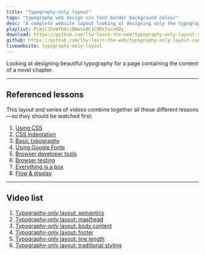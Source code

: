 ```yaml
---
title: "Typography-only layout"
tags: "typography web design css font border background colour"
desc: "A complete website layout looking at designing only the typography and ignoring images."
playlist: PLWjCJDeWfDdczBWwsw9CjC9RkfocxKDy_
download: https://github.com/ltw-learn-the-web/typography-only-layout-code/archive/master.zip
github: https://github.com/ltw-learn-the-web/typography-only-layout-code
livewebsite: typography-only-layout
---
```


Looking at designing beautiful typography for a page containing the content of a novel chapter.

---

## Referenced lessons

This layout and series of videos combine together all these different lessons—so they should be watched first:

1. [Using CSS](/topics/using-css/)
2. [CSS indentation](https://learntheweb.courses/topics/css-indentation/)
3. [Basic typography](https://learntheweb.courses/topics/basic-typography/)
4. [Using Google Fonts](https://learntheweb.courses/topics/google-fonts/)
5. [Browser developer tools](https://learntheweb.courses/topics/browser-developer-tools/)
6. [Browser testing](https://learntheweb.courses/topics/browser-testing/)
7. [Everything is a box](https://learntheweb.courses/topics/box-model/)
8. [Flow & display](https://learntheweb.courses/topics/flow-display/)

---

## Video list

1. [Typography-only layout: semantics](https://www.youtube.com/watch?v=zsmQ5Kh-wO8&list=PLWjCJDeWfDdczBWwsw9CjC9RkfocxKDy_&index=1)
2. [Typography-only layout: masthead](https://www.youtube.com/watch?v=Q82zxQAja0k&index=2&list=PLWjCJDeWfDdczBWwsw9CjC9RkfocxKDy_)
3. [Typography-only layout: body content](https://www.youtube.com/watch?v=ZpjBxInONhg&index=3&list=PLWjCJDeWfDdczBWwsw9CjC9RkfocxKDy_)
4. [Typography-only layout: footer](https://www.youtube.com/watch?v=FmyZh0EwUQw&index=4&list=PLWjCJDeWfDdczBWwsw9CjC9RkfocxKDy_)
5. [Typography-only layout: line length](https://www.youtube.com/watch?v=Gh5i9J0G23Q&list=PLWjCJDeWfDdczBWwsw9CjC9RkfocxKDy_&index=5)
6. [Typography-only layout: traditional styling](https://www.youtube.com/watch?v=yOOxGjkpaGk&index=6&list=PLWjCJDeWfDdczBWwsw9CjC9RkfocxKDy_)
